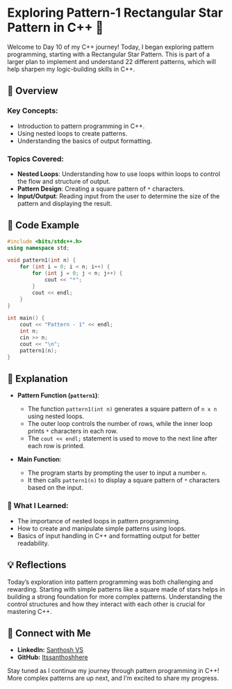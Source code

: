 # Exploring Pattern-1 Rectangular Star Pattern in C++ 🌟

Welcome to Day 10 of my C++ journey! Today, I began exploring pattern programming, starting with a Rectangular Star Pattern. This is part of a larger plan to implement and understand 22 different patterns, which will help sharpen my logic-building skills in C++.

## 📝 Overview

### Key Concepts:
- Introduction to pattern programming in C++.
- Using nested loops to create patterns.
- Understanding the basics of output formatting.

### Topics Covered:
- **Nested Loops**: Understanding how to use loops within loops to control the flow and structure of output.
- **Pattern Design**: Creating a square pattern of `*` characters.
- **Input/Output**: Reading input from the user to determine the size of the pattern and displaying the result.

## 📂 Code Example

```cpp
#include <bits/stdc++.h>
using namespace std;

void pattern1(int n) {
    for (int i = 0; i < n; i++) {
        for (int j = 0; j < n; j++) {
            cout << "*";
        }
        cout << endl;
    }
}

int main() {
    cout << "Pattern - 1" << endl;
    int n;
    cin >> n;
    cout << "\n";
    pattern1(n);
}
```

## 📘 Explanation

- **Pattern Function (`pattern1`)**:
  - The function `pattern1(int n)` generates a square pattern of `n x n` using nested loops.
  - The outer loop controls the number of rows, while the inner loop prints `*` characters in each row.
  - The `cout << endl;` statement is used to move to the next line after each row is printed.

- **Main Function**:
  - The program starts by prompting the user to input a number `n`.
  - It then calls `pattern1(n)` to display a square pattern of `*` characters based on the input.

### 🚀 What I Learned:
- The importance of nested loops in pattern programming.
- How to create and manipulate simple patterns using loops.
- Basics of input handling in C++ and formatting output for better readability.

## 💡 Reflections

Today’s exploration into pattern programming was both challenging and rewarding. Starting with simple patterns like a square made of stars helps in building a strong foundation for more complex patterns. Understanding the control structures and how they interact with each other is crucial for mastering C++.

## 🔗 Connect with Me
- **LinkedIn:** [Santhosh VS](https://www.linkedin.com/in/thesanthoshvs/)
- **GitHub:** [Itssanthoshhere](https://github.com/Itssanthoshhere)

Stay tuned as I continue my journey through pattern programming in C++! More complex patterns are up next, and I’m excited to share my progress.
